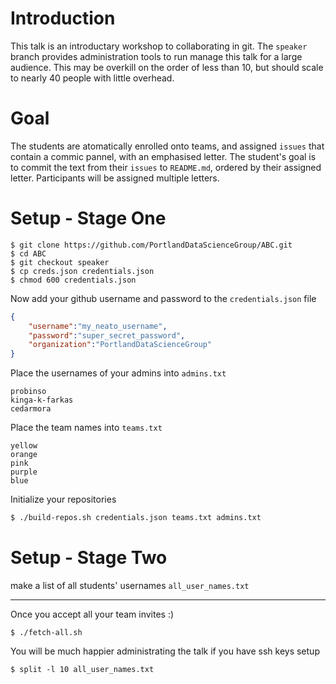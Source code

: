 # Introduction

This talk is an introductary workshop to collaborating in git. The `speaker` branch provides administration tools to run manage this talk for a large audience. This may be overkill on the order of less than 10, but should scale to nearly 40 people with little overhead.

# Goal

The students are atomatically enrolled onto teams, and assigned `issues` that contain a commic pannel, with an emphasised letter. The student's goal is to commit the text from their `issues` to `README.md`, ordered by their assigned letter. Participants will be assigned multiple letters.

# Setup - Stage One

```
$ git clone https://github.com/PortlandDataScienceGroup/ABC.git
$ cd ABC
$ git checkout speaker
$ cp creds.json credentials.json
$ chmod 600 credentials.json
```

Now add your github username and password to the `credentials.json` file

```json
{
    "username":"my_neato_username",
    "password":"super_secret_password",
    "organization":"PortlandDataScienceGroup"
}
```

Place the usernames of your admins into `admins.txt`

```text
probinso
kinga-k-farkas
cedarmora
```

Place the team names into `teams.txt`

```text
yellow
orange
pink
purple
blue
```

Initialize your repositories

```bash
$ ./build-repos.sh credentials.json teams.txt admins.txt
```

# Setup - Stage Two

make a list of all students' usernames `all_user_names.txt`

---


Once you accept all your team invites :)

```
$ ./fetch-all.sh
```

You will be much happier administrating the talk if you have ssh keys setup

```
$ split -l 10 all_user_names.txt
```
